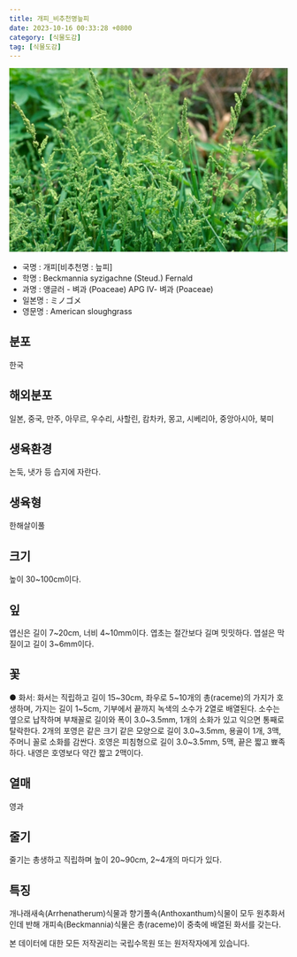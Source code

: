 ```yaml
---
title: 개피_비추천명늪피
date: 2023-10-16 00:33:28 +0800
category: [식물도감]
tag: [식물도감]
---
```




![개피[비추천명 : 늪피]](/assets/img/fileUpload/plants/basic/Gramineae/Beckmannia/14308/14308_1_th2.jpg)
- 국명 : 개피[비추천명 : 늪피]
- 학명 : Beckmannia syzigachne (Steud.) Fernald
- 과명 : 앵글러 - 벼과 (Poaceae) APG Ⅳ- 벼과 (Poaceae)
- 일본명 : ミノゴメ
- 영문명 : American sloughgrass


## 분포
한국
## 해외분포
일본, 중국, 만주, 아무르, 우수리, 사할린, 캄차카, 몽고, 시베리아, 중앙아시아, 북미
## 생육환경
논둑, 냇가 등 습지에 자란다.
## 생육형
한해살이풀
## 크기
높이 30~100cm이다.
## 잎
엽신은 길이 7~20cm, 너비 4~10mm이다. 엽초는 절간보다 길며 밋밋하다. 엽설은 막질이고 길이 3~6mm이다.
## 꽃
● 화서: 화서는 직립하고 길이 15~30cm, 좌우로 5~10개의 총(raceme)의 가지가 호생하며, 가지는 길이 1~5cm, 기부에서 끝까지 녹색의 소수가 2열로 배열된다. 소수는 옆으로 납작하며 부채꼴로 길이와 폭이 3.0~3.5mm, 1개의 소화가 있고 익으면 통째로 탈락한다. 2개의 포영은 같은 크기 같은 모양으로 길이 3.0~3.5mm, 용골이 1개, 3맥, 주머니 꼴로 소화를 감싼다. 호영은 피침형으로 길이 3.0~3.5mm, 5맥, 끝은 짧고 뾰족하다. 내영은 호영보다 약간 짧고 2맥이다.
## 열매
영과
## 줄기
줄기는 총생하고 직립하며 높이 20~90cm, 2~4개의 마디가 있다.
## 특징
개나래새속(Arrhenatherum)식물과 향기풀속(Anthoxanthum)식물이 모두 원추화서인데 반해 개피속(Beckmannia)식물은 총(raceme)이 중축에 배열된 화서를 갖는다.






본 데이터에 대한 모든 저작권리는 국립수목원 또는 원저작자에게 있습니다.
